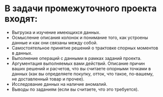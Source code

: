# В задачи промежуточного проекта входят:

- Выгрузка и изучение имеющихся данных. 
- Осмысление описания колонок и понимание того, как устроены данные и как они связаны между собой.
- Самостоятельное принятие решений о трактовке спорных моментов в данных. 
- Выполнение операций с данными в рамках заданий проекта.
- Аргументация выполняемых вами действий. Описание причин ваших решений и расчетов, что вы считаете опорными точками в данных (как вы определяете покупку, отток, что такое, по-вашему, не доставленный товар и прочее).
- Исследование данных на наличие аномалий.
- Выводы по заданиям (если вы считаете, что это требуется).
